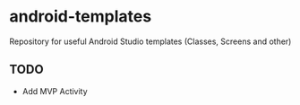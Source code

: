 # android-templates
Repository for useful Android Studio templates (Classes, Screens and other)

## TODO
- Add MVP Activity
